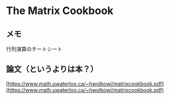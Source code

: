 # The Matrix Cookbook

## メモ

行列演算のチートシート



## 論文（というよりは本？）

[https://www.math.uwaterloo.ca/~hwolkowi/matrixcookbook.pdf](https://www.math.uwaterloo.ca/~hwolkowi/matrixcookbook.pdf)

